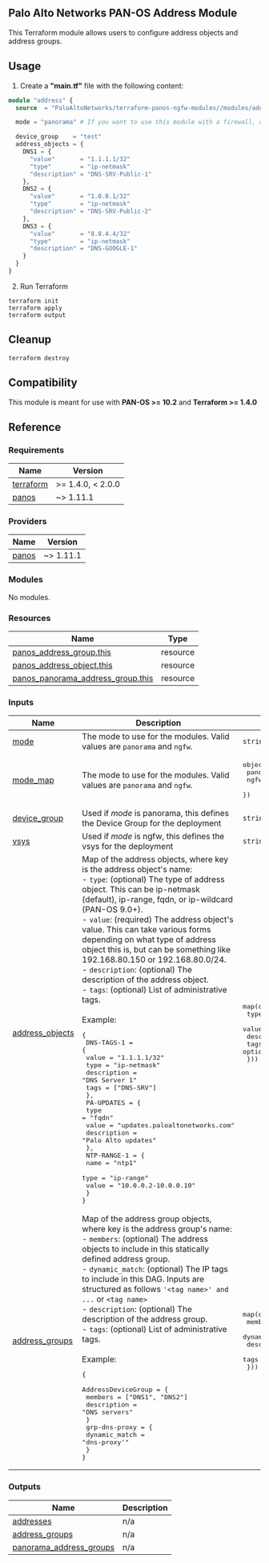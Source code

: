 Palo Alto Networks PAN-OS Address Module
---
This Terraform module allows users to configure address objects and address groups.

Usage
---

1. Create a **"main.tf"** file with the following content:

```terraform
module "address" {
  source  = "PaloAltoNetworks/terraform-panos-ngfw-modules//modules/address"

  mode = "panorama" # If you want to use this module with a firewall, change this to "ngfw"

  device_group    = "test"
  address_objects = {
    DNS1 = {
      "value"       = "1.1.1.1/32"
      "type"        = "ip-netmask"
      "description" = "DNS-SRV-Public-1"
    },
    DNS2 = {
      "value"       = "1.0.0.1/32"
      "type"        = "ip-netmask"
      "description" = "DNS-SRV-Public-2"
    },
    DNS3 = {
      "value"       = "8.8.4.4/32"
      "type"        = "ip-netmask"
      "description" = "DNS-GOOGLE-1"
    }
  }
}
```

2. Run Terraform

```
terraform init
terraform apply
terraform output
```

Cleanup
---

```
terraform destroy
```

Compatibility
---
This module is meant for use with **PAN-OS >= 10.2** and **Terraform >= 1.4.0**


Reference
---
<!-- BEGINNING OF PRE-COMMIT-TERRAFORM DOCS HOOK -->
### Requirements

| Name | Version |
|------|---------|
| <a name="requirement_terraform"></a> [terraform](#requirement\_terraform) | >= 1.4.0, < 2.0.0 |
| <a name="requirement_panos"></a> [panos](#requirement\_panos) | ~> 1.11.1 |

### Providers

| Name | Version |
|------|---------|
| <a name="provider_panos"></a> [panos](#provider\_panos) | ~> 1.11.1 |

### Modules

No modules.

### Resources

| Name | Type |
|------|------|
| [panos_address_group.this](https://registry.terraform.io/providers/PaloAltoNetworks/panos/latest/docs/resources/address_group) | resource |
| [panos_address_object.this](https://registry.terraform.io/providers/PaloAltoNetworks/panos/latest/docs/resources/address_object) | resource |
| [panos_panorama_address_group.this](https://registry.terraform.io/providers/PaloAltoNetworks/panos/latest/docs/resources/panorama_address_group) | resource |

### Inputs

| Name | Description | Type | Default | Required |
|------|-------------|------|---------|:--------:|
| <a name="input_mode"></a> [mode](#input\_mode) | The mode to use for the modules. Valid values are `panorama` and `ngfw`. | `string` | n/a | yes |
| <a name="input_mode_map"></a> [mode\_map](#input\_mode\_map) | The mode to use for the modules. Valid values are `panorama` and `ngfw`. | <pre>object({<br>    panorama = number<br>    ngfw     = number<br>  })</pre> | <pre>{<br>  "ngfw": 1,<br>  "panorama": 0<br>}</pre> | no |
| <a name="input_device_group"></a> [device\_group](#input\_device\_group) | Used if _mode_ is panorama, this defines the Device Group for the deployment | `string` | `"shared"` | no |
| <a name="input_vsys"></a> [vsys](#input\_vsys) | Used if _mode_ is ngfw, this defines the vsys for the deployment | `string` | `"vsys1"` | no |
| <a name="input_address_objects"></a> [address\_objects](#input\_address\_objects) | Map of the address objects, where key is the address object's name:<br>- `type`: (optional) The type of address object. This can be ip-netmask (default), ip-range, fqdn, or ip-wildcard (PAN-OS 9.0+).<br>- `value`: (required) The address object's value. This can take various forms depending on what type of address object this is, but can be something like 192.168.80.150 or 192.168.80.0/24.<br>- `description`: (optional) The description of the address object.<br>- `tags`: (optional) List of administrative tags.<br><br>Example:<pre>{<br>  DNS-TAGS-1 = {<br>    value       = "1.1.1.1/32"<br>    type        = "ip-netmask"<br>    description = "DNS Server 1"<br>    tags        = ["DNS-SRV"]<br>  },<br>  PA-UPDATES = {<br>    type        = "fqdn"<br>    value       = "updates.paloaltonetworks.com"<br>    description = "Palo Alto updates"<br>  },<br>  NTP-RANGE-1 = {<br>    name  = "ntp1"<br>    type  = "ip-range"<br>    value = "10.0.0.2-10.0.0.10"<br>  }<br>}</pre> | <pre>map(object({<br>    type        = optional(string, "ip-netmask")<br>    value       = string<br>    description = optional(string)<br>    tags        = optional(list(string))<br>  }))</pre> | `{}` | no |
| <a name="input_address_groups"></a> [address\_groups](#input\_address\_groups) | Map of the address group objects, where key is the address group's name:<br>- `members`: (optional) The address objects to include in this statically defined address group.<br>- `dynamic_match`: (optional) The IP tags to include in this DAG. Inputs are structured as follows `'<tag name>' and ...` or `<tag name>`<br>- `description`: (optional) The description of the address group.<br>- `tags`: (optional) List of administrative tags.<br><br>Example:<pre>{<br>  AddressDeviceGroup = {<br>    members     = ["DNS1", "DNS2"]<br>    description = "DNS servers"<br>  }<br>  grp-dns-proxy = {<br>    dynamic_match = "dns-proxy'"<br>  }<br>}</pre> | <pre>map(object({<br>    members       = optional(list(string))<br>    dynamic_match = optional(string)<br>    description   = optional(string)<br>    tags          = optional(list(string))<br>  }))</pre> | `{}` | no |

### Outputs

| Name | Description |
|------|-------------|
| <a name="output_addresses"></a> [addresses](#output\_addresses) | n/a |
| <a name="output_address_groups"></a> [address\_groups](#output\_address\_groups) | n/a |
| <a name="output_panorama_address_groups"></a> [panorama\_address\_groups](#output\_panorama\_address\_groups) | n/a |
<!-- END OF PRE-COMMIT-TERRAFORM DOCS HOOK -->